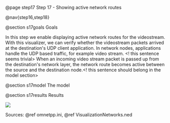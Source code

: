 @page step17 Step 17 - Showing active network routes

@nav{step16,step18}

@section s17goals Goals

In this step we enable displaying active network routes for the videostream. 
With this visualizer, we can verify whether the videostream packets arrived at the 
destination's UDP client application. In network nodes, applications handle the 
UDP based traffic, for example video stream. <! this sentence seems trivial>
When an incoming video stream packet is passed up from the destination's network layer, the
network route becomes active between the source and the destination node.<! this sentence should belong in the model section> 

<!--
Ebben a lépésben az aktív hálózati útvonalakat jelenítjük meg.
Az eszközökben alkalmazások kezelik a TCP, illetve UDP alapú forgalmat, mint
pl a videoStream-et vagy a VoIP-ot. Amikor a video vagy VoIP csomag elhagyja 
a fogadó eszközben a hálózati réteget, a két eszköz között aktívvá válik 
a hálózati útvonal. Ezzel a visualizer-rel megnézhetjük, hogy a csomag 
eljut-e a célállomás megfelelő alkalmazásához.
-->

@section s17model The model

<!--
Firstly we have to edit the configurator. We make an xml file (in this case configurationD.xml),
to set the static ip addresses. Static addresses are the routers' interfaces and
the videoStreamServer's IP address.

@dontinclude configurationD.xml
@skip config
@until /config

The routers assign addresses to wireless nodes via DHCP.
To that we have to turn on the hasDHCP parameter. Then we adjust the
other settings of that service. We have to set which interface assign the addresses.
In our simulation it's the "eth0" on both router. MaxNumClients parameter adjusts
maximum number of clients (IPs) allowed to be leased (in our simulation we set to 10)
and numReservedAddresses define number of addresses to skip
at the start of the network's address range. To gateway we add that interface's IP address,
that run the DHCP service. Finally we have to add the lease time.
We can adjust the start time, but usually we want that, DHCP service run the
beginning, so we leave it on 0s.

If we want RIP routing protocol work, we have to set true the routers' hasRIP parameter,
and set to false the configurator.optimizeRoutes parameter.

The configuration:
@dontinclude omnetpp.ini
@skipline [Config Visualization15]
@until ####
-->

@section s17results Results

<img src="step17_networkroute_3d.gif">

Sources: @ref omnetpp.ini, @ref VisualizationNetworks.ned
